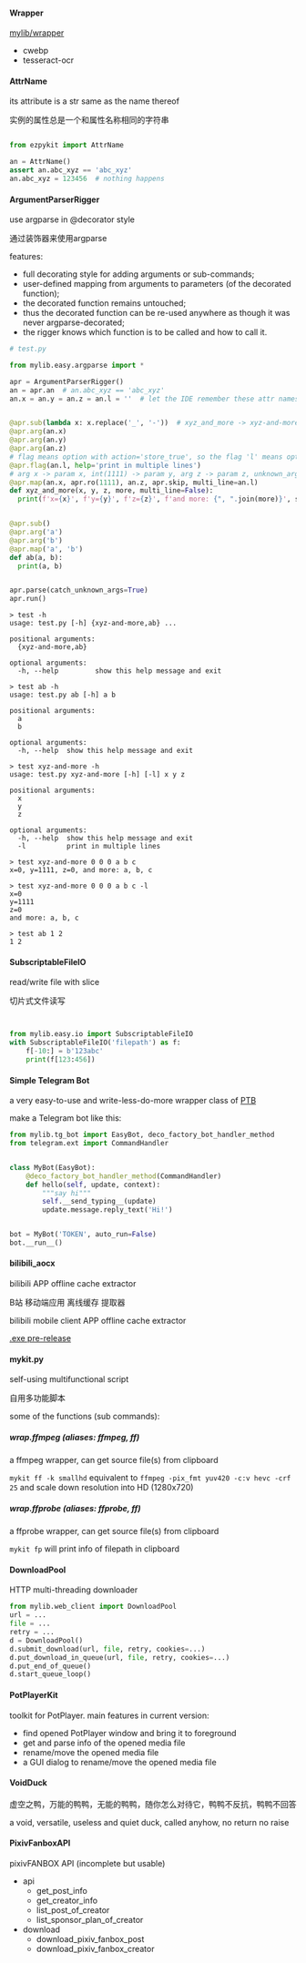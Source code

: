 #### Wrapper

[mylib/wrapper](https://github.com/mo-han/mo-han-toolbox/tree/master/mylib/wrapper)

- cwebp
- tesseract-ocr


#### AttrName

its attribute is a str same as the name thereof

实例的属性总是一个和属性名称相同的字符串

```python

from ezpykit import AttrName

an = AttrName()
assert an.abc_xyz == 'abc_xyz'
an.abc_xyz = 123456  # nothing happens
```

#### ArgumentParserRigger

use argparse in @decorator style

通过装饰器来使用argparse

features:
- full decorating style for adding arguments or sub-commands;
- user-defined mapping from arguments to parameters (of the decorated function);
- the decorated function remains untouched;
- thus the decorated function can be re-used anywhere as though it was never argparse-decorated;
- the rigger knows which function is to be called and how to call it.

```python
# test.py

from mylib.easy.argparse import *

apr = ArgumentParserRigger()
an = apr.an  # an.abc_xyz == 'abc_xyz'
an.x = an.y = an.z = an.l = ''  # let the IDE remember these attr names


@apr.sub(lambda x: x.replace('_', '-'))  # xyz_and_more -> xyz-and-more
@apr.arg(an.x)
@apr.arg(an.y)
@apr.arg(an.z)
# flag means option with action='store_true', so the flag 'l' means option '-l'
@apr.flag(an.l, help='print in multiple lines')
# arg x -> param x, int(1111) -> param y, arg z -> param z, unknown_args -> param y, flag -l -> param multi_line
@apr.map(an.x, apr.ro(1111), an.z, apr.skip, multi_line=an.l)
def xyz_and_more(x, y, z, more, multi_line=False):
  print(f'x={x}', f'y={y}', f'z={z}', f'and more: {", ".join(more)}', sep='\n' if multi_line else ', ')


@apr.sub()
@apr.arg('a')
@apr.arg('b')
@apr.map('a', 'b')
def ab(a, b):
  print(a, b)


apr.parse(catch_unknown_args=True)
apr.run()
```

```
> test -h
usage: test.py [-h] {xyz-and-more,ab} ...

positional arguments:
  {xyz-and-more,ab}

optional arguments:
  -h, --help         show this help message and exit

> test ab -h
usage: test.py ab [-h] a b

positional arguments:
  a
  b

optional arguments:
  -h, --help  show this help message and exit

> test xyz-and-more -h
usage: test.py xyz-and-more [-h] [-l] x y z

positional arguments:
  x
  y
  z

optional arguments:
  -h, --help  show this help message and exit
  -l          print in multiple lines

> test xyz-and-more 0 0 0 a b c
x=0, y=1111, z=0, and more: a, b, c

> test xyz-and-more 0 0 0 a b c -l
x=0
y=1111
z=0
and more: a, b, c

> test ab 1 2
1 2
```

#### SubscriptableFileIO

read/write file with slice

切片式文件读写

```python


from mylib.easy.io import SubscriptableFileIO
with SubscriptableFileIO('filepath') as f:
    f[-10:] = b'123abc'
    print(f[123:456])
```

#### Simple Telegram Bot

a very easy-to-use and write-less-do-more wrapper class of [PTB](https://github.com/python-telegram-bot/python-telegram-bot/ 'python-telegram-bot')

make a Telegram bot like this:

```python
from mylib.tg_bot import EasyBot, deco_factory_bot_handler_method
from telegram.ext import CommandHandler


class MyBot(EasyBot):
    @deco_factory_bot_handler_method(CommandHandler)
    def hello(self, update, context):
        """say hi"""
        self.__send_typing__(update)
        update.message.reply_text('Hi!')


bot = MyBot('TOKEN', auto_run=False)
bot.__run__()
```

#### bilibili_aocx

bilibili APP offline cache extractor

B站 移动端应用 离线缓存 提取器

bilibili mobile client APP offline cache extractor

[.exe pre-release](https://github.com/mo-han/mo-han-toolbox/releases/download/t0/bilibili_aocx.exe)

#### mykit.py

self-using multifunctional script

自用多功能脚本

some of the functions (sub commands):

##### wrap.ffmpeg (aliases: ffmpeg, ff)

a ffmpeg wrapper, can get source file(s) from clipboard

`mykit ff -k smallhd` equivalent to `ffmpeg -pix_fmt yuv420 -c:v hevc -crf 25` and scale down resolution into HD (1280x720)

##### wrap.ffprobe (aliases: ffprobe, ff)

a ffprobe wrapper, can get source file(s) from clipboard

`mykit fp` will print info of filepath in clipboard

#### DownloadPool

HTTP multi-threading downloader

```python
from mylib.web_client import DownloadPool
url = ...
file = ...
retry = ...
d = DownloadPool()
d.submit_download(url, file, retry, cookies=...)
d.put_download_in_queue(url, file, retry, cookies=...)
d.put_end_of_queue()
d.start_queue_loop()
```

#### PotPlayerKit

toolkit for PotPlayer.
main features in current version:
- find opened PotPlayer window and bring it to foreground
- get and parse info of the opened media file
- rename/move the opened media file
- a GUI dialog to rename/move the opened media file

#### VoidDuck

虚空之鸭，万能的鸭鸭，无能的鸭鸭，随你怎么对待它，鸭鸭不反抗，鸭鸭不回答

a void, versatile, useless and quiet duck, called anyhow, no return no raise

#### PixivFanboxAPI

pixivFANBOX API (incomplete but usable)

- api
    - get_post_info
    - get_creator_info
    - list_post_of_creator
    - list_sponsor_plan_of_creator
- download
    - download_pixiv_fanbox_post
    - download_pixiv_fanbox_creator

